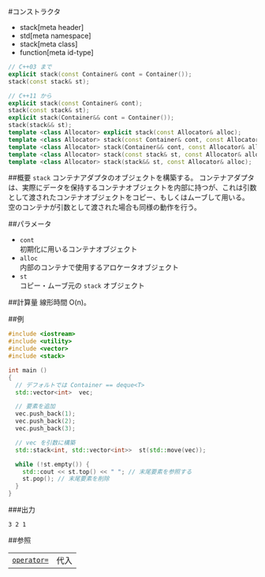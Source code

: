 #コンストラクタ
* stack[meta header]
* std[meta namespace]
* stack[meta class]
* function[meta id-type]

```cpp
// C++03 まで
explicit stack(const Container& cont = Container());
stack(const stack& st);

// C++11 から
explicit stack(const Container& cont);
stack(const stack& st);
explicit stack(Container&& cont = Container());
stack(stack&& st);
template <class Allocator> explicit stack(const Allocator& alloc);
template <class Allocator> stack(const Container& cont, const Allocator& alloc);
template <class Allocator> stack(Container&& cont, const Allocator& alloc);
template <class Allocator> stack(const stack& st, const Allocator& alloc);
template <class Allocator> stack(stack&& st, const Allocator& alloc);
```

##概要
`stack` コンテナアダプタのオブジェクトを構築する。 
コンテナアダプタは、実際にデータを保持するコンテナオブジェクトを内部に持つが、これは引数として渡されたコンテナオブジェクトをコピー、もしくはムーブして用いる。 
空のコンテナが引数として渡された場合も同様の動作を行う。


##パラメータ
- `cont`  
	初期化に用いるコンテナオブジェクト
- `alloc`  
	内部のコンテナで使用するアロケータオブジェクト
- `st`  
	コピー・ムーブ元の `stack` オブジェクト


##計算量
線形時間 O(n)。


##例
```cpp
#include <iostream>
#include <utility>
#include <vector>
#include <stack>

int main ()
{
  // デフォルトでは Container == deque<T>
  std::vector<int>  vec;

  // 要素を追加
  vec.push_back(1);
  vec.push_back(2);
  vec.push_back(3);

  // vec を引数に構築
  std::stack<int, std::vector<int>>  st(std::move(vec));

  while (!st.empty()) {
    std::cout << st.top() << " "; // 末尾要素を参照する
    st.pop(); // 末尾要素を削除
  }
}
```

###出力
```
3 2 1 
```

##参照

| | |
|-------------------------------------------------------------------------------------------|---------------------------------------------------------------|
| [`operator=`](./op_assign.md) | 代入 |

